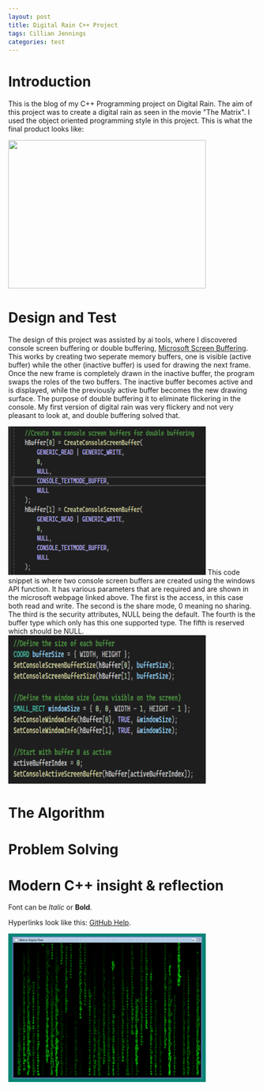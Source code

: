 ```yaml
---
layout: post
title: Digital Rain C++ Project
tags: Cillian Jennings
categories: test
---
```


# Introduction
This is the blog of my C++ Programming project on Digital Rain. The aim of this project was to create a digital rain as seen in the movie "The Matrix". 
I used the object oriented programming style in this project. This is what the final product looks like:

<img src="https://raw.githubusercontent.com/cillianjennings/DigitalRainCPP/main/docs/assets/images/DigitalRain.gif" width="400" height="300">

# Design and Test
The design of this project was assisted by ai tools, where I discovered console screen buffering or double buffering, [Microsoft Screen Buffering](https://learn.microsoft.com/en-us/windows/console/createconsolescreenbuffer).
This works by creating two seperate memory buffers, one is visible (active buffer) while the other (inactive buffer) is used for drawing the next frame.
Once the new frame is completely drawn in the inactive buffer, the program swaps the roles of the two buffers. The inactive buffer becomes active and is displayed, 
while the previously active buffer becomes the new drawing surface.
The purpose of double buffering it to eliminate flickering in the console. My first version of digital rain was very flickery and not very pleasant to look at, and double buffering solved that.

<img src="https://raw.githubusercontent.com/cillianjennings/DigitalRainCPP/main/docs/assets/images/DoubleBuffering1.png" width="400" height="300">
This code snippet is where two console screen buffers are created using the windows API function. It has various parameters that are required and are shown in the microsoft webpage linked above.
The first is the access, in this case both read and write. The second is the share mode, 0 meaning no sharing. The third is the security attributes, NULL being the default. The fourth is the buffer type which only has this one supported type. The fifth is reserved which should be NULL.

<img src="https://raw.githubusercontent.com/cillianjennings/DigitalRainCPP/main/docs/assets/images/DoubleBuffering2.png" width="400" height="300">



# The Algorithm


# Problem Solving


# Modern C++ insight & reflection



Font can be *Italic* or **Bold**.


Hyperlinks look like this: [GitHub Help](https://help.github.com/).

<img src="https://raw.githubusercontent.com/cillianjennings/DigitalRainCPP/main/docs/assets/images/DigitalRain.png" width="400" height="300">
